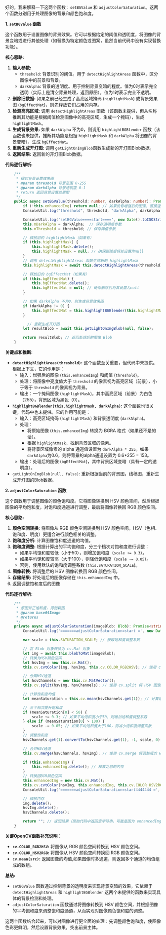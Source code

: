 好的，我来解释一下这两个函数：`setBGValue` 和 `adjustColorSaturation`。这两个函数分别用于处理图像的背景和颜色饱和度。

**1. `setBGValue` 函数**

这个函数用于设置图像的背景效果。它可以根据给定的阈值和透明度，将图像的背景变暗或进行其他处理（如替换为特定颜色或图案，虽然当前代码中没有实现替换功能）。

**核心思路:**

1.  **输入参数:**
    *   `threshold`: 背景识别的阈值。用于 `detectHighlightAreas` 函数中，区分图像中的前景和背景。
    *   `darkAlpha`: 背景的透明度。用于控制背景变暗的程度。值为0时表示完全透明（实际上是清空背景处理，返回原图），值为1时表示完全不透明。
2.  **删除旧数据:** 如果之前已经生成了高亮区域掩码 (`highlightMask`) 或背景效果图 (`bgEffectMat`)，则先释放它们占用的内存。
3.  **检测高亮区域:** 调用 `detectHighlightAreas` 函数（该函数未提供，但从名称推断其功能是根据阈值检测图像中的高亮区域，生成一个掩码），生成 `highlightMask`。
4.  **生成背景效果:** 如果 `darkAlpha` 不为0，则调用 `highlightBGBlender` 函数（该函数也未提供，推断其功能是根据 `highlightMask` 和 `darkAlpha` 将图像的背景变暗），生成 `bgEffectMat`。
5.  **重新生成开灯图:** 调用 `getLightOnImgBlob`函数生成新的开灯图Blob数据。
6.  **返回结果:** 返回新的开灯图Blob数据。

**代码逐行解析:**

```typescript
    /**
     * 得到背景设置效果图
     * @param threshold 背景范围 0-255
     * @param darkAlpha 背景透明度 0-1
     * return 返回背景设置效果图
     */
    public async setBGValue(threshold: number, darkAlpha: number): Promise<Blob | null> {
        if (!this.enhancedImg) return null; // 如果没有增强后的图像，直接返回
        ConsoleUtil.log("threshold", threshold, "darkAlpha", darkAlpha)

        ConsoleUtil.log('setBGValue====start====', new Date().toISOString());
        this.mDarkAlpha = darkAlpha;  // 保存透明度参数
        this.mThreshold = threshold; // 保存阈值参数

        // 释放旧的 highlightMask（如果有）
        if (this.highlightMask) {
            this.highlightMask.delete();
            this.highlightMask = null; // 确保删除后将其设置为null
        }
        // 调用 detectHighlightAreas 函数生成新的 highlightMask
        this.highlightMask = await this.detectHighlightAreas(threshold);

        // 释放旧的 bgEffectMat（如果有）
        if (this.bgEffectMat) {
            this.bgEffectMat.delete();
            this.bgEffectMat = null; // 确保删除后将其设置为null
        }

        // 如果 darkAlpha 不为0，则生成背景效果图
        if (darkAlpha != 0) {
            this.bgEffectMat = this.highlightBGBlender(this.highlightMask, darkAlpha);
        }

          // 重新生成开灯图
        let resultBlob = await this.getLightOnImgBlob(null, false);

        return resultBlob; // 返回处理后的图像 Blob
    }
```

**关键点和推断:**

*   **`detectHighlightAreas(threshold)`:**  这个函数至关重要，但代码中未提供。根据上下文，它的作用是：
    *   输入：增强后的图像 (`this.enhancedImg`) 和阈值 (`threshold`)。
    *   处理：将图像中亮度值大于 `threshold` 的像素视为高亮区域（前景），小于等于 `threshold` 的像素视为背景。
    *   输出：一个掩码图像 (`highlightMask`)，其中高亮区域（前景）为白色（255），背景区域为黑色（0）。
*   **`highlightBGBlender(this.highlightMask, darkAlpha)`:**  这个函数也很关键，代码中也未提供。它的作用可能是：
    *   输入：高亮区域掩码 (`highlightMask`) 和背景透明度 (`darkAlpha`)。
    *   处理：
        *   将原始图像 (`this.enhancedImg`) 转换为 BGRA 格式（如果还不是的话）。
        *   根据 `highlightMask`，找到背景区域的像素。
        *   将背景区域像素的 alpha 通道值设置为 `darkAlpha * 255`。如果`darkAlpha`为0.6，则将背景的alpha通道设置为 0.6*255 = 153。
    *   输出：处理后的图像 (`bgEffectMat`)，其中背景区域变暗（具有一定的透明度）。
* `getLightOnImgBlob(null, false)`: 重新根据当前的背景图，线稿图，重新生成开灯图的Blob数据。

**2. `adjustColorSaturation` 函数**

这个函数用于调整图像的颜色饱和度。它将图像转换到 HSV 颜色空间，然后根据图像的平均饱和度，对饱和度通道进行调整，最后将图像转换回 RGB 颜色空间。

**核心思路:**

1.  **颜色空间转换:** 将图像从 RGB 颜色空间转换到 HSV 颜色空间。HSV（色相、饱和度、明度）更适合进行颜色相关的调整。
2.  **饱和度分析:** 计算图像饱和度通道的均值。
3.  **饱和度调整:** 根据计算出的平均饱和度，分三个档次对饱和度进行调整：
    *   如果平均饱和度较低（小于50），则增加饱和度（`scale += 0.3`）。
    *   如果平均饱和度较高（大于100），则降低饱和度（`scale -= 0.05`）。
    *   否则，使用默认的饱和度调整系数 (`this.SATURATION_SCALE`)。
4.  **图像转换:** 将调整后的 HSV 图像转换回 RGB 颜色空间。
5.  **存储结果:** 将处理后的图像存储在 `this.enhancedImg` 中。
6. 返回调整饱和度后的图像

**代码逐行解析:**

```typescript
    /**
     * 原图修正饱和度，得到新图
     * @param base64Image 
     * @returns 
     */
    private async adjustColorSaturation(imageBlob: Blob): Promise<string> {
        ConsoleUtil.log('=======adjustColorSaturation=start =', new Date().toISOString())

        var scale = this.SATURATION_SCALE; // 获取饱和度调整系数

        // 将 Blob 对象转换为 cv.Mat 对象
        let img = await this.blobToMat(imageBlob);
        // 转换为HSV颜色空间
        let hsvImg = new this.cv.Mat();
        this.cv.cvtColor(img, hsvImg, this.cv.COLOR_RGB2HSV); // 使用 cv.COLOR_RGB2HSV 将图像转换为 HSV 颜色空间

        // 分离HSV通道
        let hsvChannels = new this.cv.MatVector();
        this.cv.split(hsvImg, hsvChannels); // 使用 cv.split 将 HSV 图像分离成 H、S、V 三个通道

        // 计算饱和度均值
        let meanSaturation = this.cv.mean(hsvChannels.get(1)); // 计算饱和度通道（索引为1）的均值

        // 三个档次提升饱和度
        if (meanSaturation[0] < 50) {
            scale += 0.3; // 如果平均饱和度小于50，则增加饱和度调整系数
        } else if (meanSaturation[0] > 100) {
            scale -= 0.05; // 如果平均饱和度大于100，则减小饱和度调整系数
        }
        // 调整饱和度
        hsvChannels.get(1).convertTo(hsvChannels.get(1), -1, scale, 0); // 使用 convertTo 调整饱和度通道。scale 作为 alpha 值，0 作为 beta 值。

        // 合并HSV通道
        this.cv.merge(hsvChannels, hsvImg); // 使用 cv.merge 将调整后的 H、S、V 通道合并回 HSV 图像

        if (this.enhancedImg) {
            this.enhancedImg.delete(); // 释放之前的内存
        }
        // 转换回BGR颜色空间
        this.enhancedImg = new this.cv.Mat();
        this.cv.cvtColor(hsvImg, this.enhancedImg, this.cv.COLOR_HSV2RGB); // 使用 cv.COLOR_HSV2RGB 将图像转换回 RGB 颜色空间
        ConsoleUtil.log('=======adjustColorSaturation=start4444444 =', new Date().toISOString())

        // 释放内存
        img.delete();
        hsvImg.delete();
        hsvChannels.delete();

        return ""; // 返回结果（原始代码中返回空字符串，可能是因为 enhancedImg 已经在类的成员变量中了）
    }
```

**关键OpenCV函数补充说明：**

*   **`cv.COLOR_RGB2HSV`:**  将图像从 RGB 颜色空间转换到 HSV 颜色空间。
*   **`cv.COLOR_HSV2RGB`:** 将图像从 HSV 颜色空间转换回 RGB 颜色空间。
*    **`cv.mean(src)`:** 返回图像的均值,如果图像时多通道，则返回多个通道的均值组成的数组。

**总结:**

*   `setBGValue` 函数通过控制背景的透明度来实现背景变暗的效果，它依赖于 `detectHighlightAreas` 和 `highlightBGBlender` 这两个未提供的函数来实现具体的背景检测和处理。
*   `adjustColorSaturation` 函数通过将图像转换到 HSV 颜色空间，并根据图像的平均饱和度来调整饱和度通道，从而实现对图像颜色饱和度的调整。

这两个函数结合起来，可以对图像进行更全面的处理：先调整颜色饱和度，使图像色彩更鲜明，然后设置背景效果，突出前景主体。
